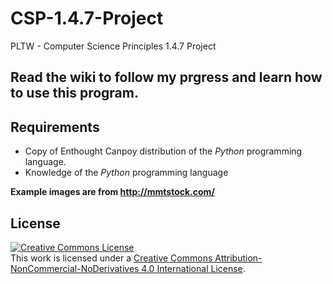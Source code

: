 # CSP-1.4.7-Project
PLTW - Computer Science Principles 1.4.7 Project

## Read the wiki to follow my prgress and learn how to use this program.

## Requirements
* Copy of Enthought Canpoy distribution of the *Python* programming language.
* Knowledge of the *Python* programming language

**Example images are from <http://mmtstock.com/>**

## License

<a rel="license" href="http://creativecommons.org/licenses/by-nc-nd/4.0/"><img alt="Creative Commons License" style="border-width:0" src="https://i.creativecommons.org/l/by-nc-nd/4.0/88x31.png" /></a><br />This work is licensed under a <a rel="license" href="http://creativecommons.org/licenses/by-nc-nd/4.0/">Creative Commons Attribution-NonCommercial-NoDerivatives 4.0 International License</a>.
